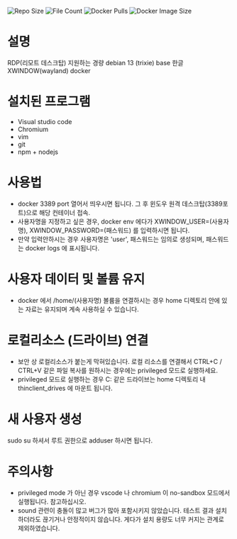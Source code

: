 ![Repo Size](https://img.shields.io/github/repo-size/lancard/xwindow-korean)
![File Count](https://img.shields.io/github/directory-file-count/lancard/xwindow-korean)
![Docker Pulls](https://img.shields.io/docker/pulls/lancard/xwindow-korean)
![Docker Image Size](https://img.shields.io/docker/image-size/lancard/xwindow-korean)

# 설명
RDP(리모트 데스크탑) 지원하는 경량 debian 13 (trixie) base 한글 XWINDOW(wayland) docker

# 설치된 프로그램
- Visual studio code
- Chromium
- vim
- git
- npm + nodejs

# 사용법
- docker 3389 port 열어서 띄우시면 됩니다. 그 후 윈도우 원격 데스크탑(3389포트)으로 해당 컨테이너 접속.
- 사용자명을 지정하고 싶은 경우, docker env 에다가 XWINDOW_USER=(사용자명), XWINDOW_PASSWORD=(패스워드) 를 입력하시면 됩니다.
- 만약 입력안하시는 경우 사용자명은 'user', 패스워드는 임의로 생성되며, 패스워드는 docker logs 에 표시됩니다.

# 사용자 데이터 및 볼륨 유지
- docker 에서 /home/(사용자명) 볼륨을 연결하시는 경우 home 디렉토리 안에 있는 자료는 유지되며 계속 사용하실 수 있습니다.

# 로컬리소스 (드라이브) 연결
- 보안 상 로컬리소스가 붙는게 막혀있습니다. 로컬 리소스를 연결해서 CTRL+C / CTRL+V 같은 파일 복사를 원하시는 경우에는 privileged 모드로 실행하세요.
- privileged 모드로 실행하는 경우 C: 같은 드라이브는 home 디렉토리 내 thinclient_drives 에 마운트 됩니다.

# 새 사용자 생성
sudo su 하셔서 루트 권한으로 adduser 하시면 됩니다.

# 주의사항
- privileged mode 가 아닌 경우 vscode 나 chromium 이 no-sandbox 모드에서 실행됩니다. 참고하십시오.
- sound 관련이 충돌이 많고 버그가 많아 포함시키지 않았습니다. 테스트 결과 설치하더라도 끊기거나 안정적이지 않습니다. 게다가 설치 용량도 너무 커지는 관계로 제외하였습니다.
